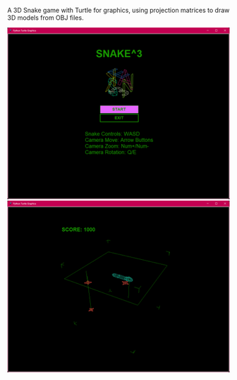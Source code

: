 A 3D Snake game with Turtle for graphics, using projection matrices to draw 3D models from OBJ files.

![](s1.png)
![](s2.png)

